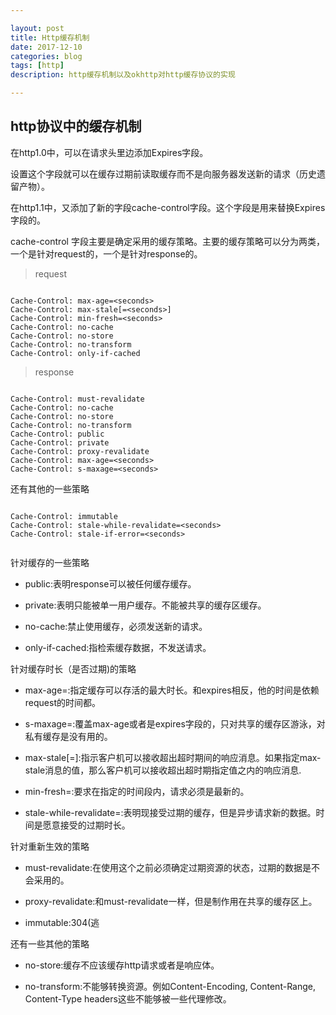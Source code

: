 ```yaml
---

layout: post
title: Http缓存机制 
date: 2017-12-10
categories: blog
tags: [http]
description: http缓存机制以及okhttp对http缓存协议的实现 

---
```


## http协议中的缓存机制

在http1.0中，可以在请求头里边添加Expires字段。

设置这个字段就可以在缓存过期前读取缓存而不是向服务器发送新的请求（历史遗留产物）。

在http1.1中，又添加了新的字段cache-control字段。这个字段是用来替换Expires字段的。

cache-control 字段主要是确定采用的缓存策略。主要的缓存策略可以分为两类，一个是针对request的，一个是针对response的。

> request

```

Cache-Control: max-age=<seconds>
Cache-Control: max-stale[=<seconds>]
Cache-Control: min-fresh=<seconds>
Cache-Control: no-cache 
Cache-Control: no-store
Cache-Control: no-transform
Cache-Control: only-if-cached

```

> response

```

Cache-Control: must-revalidate
Cache-Control: no-cache
Cache-Control: no-store
Cache-Control: no-transform
Cache-Control: public
Cache-Control: private
Cache-Control: proxy-revalidate
Cache-Control: max-age=<seconds>
Cache-Control: s-maxage=<seconds>

```

还有其他的一些策略

```

Cache-Control: immutable 
Cache-Control: stale-while-revalidate=<seconds>
Cache-Control: stale-if-error=<seconds>


```

针对缓存的一些策略

- public:表明response可以被任何缓存缓存。

- private:表明只能被单一用户缓存。不能被共享的缓存区缓存。

- no-cache:禁止使用缓存，必须发送新的请求。

- only-if-cached:指检索缓存数据，不发送请求。


针对缓存时长（是否过期)的策略

- max-age=<seconds>:指定缓存可以存活的最大时长。和expires相反，他的时间是依赖request的时间都。

- s-maxage=<seconds>:覆盖max-age或者是expires字段的，只对共享的缓存区游泳，对私有缓存是没有用的。

- max-stale[=<seconds>]:指示客户机可以接收超出超时期间的响应消息。如果指定max-stale消息的值，那么客户机可以接收超出超时期指定值之内的响应消息.

- min-fresh=<seconds>:要求在指定的时间段内，请求必须是最新的。

- stale-while-revalidate=<seconds>:表明现接受过期的缓存，但是异步请求新的数据。时间是愿意接受的过期时长。


针对重新生效的策略

- must-revalidate:在使用这个之前必须确定过期资源的状态，过期的数据是不会采用的。

- proxy-revalidate:和must-revalidate一样，但是制作用在共享的缓存区上。

- immutable:304(逃

还有一些其他的策略

- no-store:缓存不应该缓存http请求或者是响应体。

- no-transform:不能够转换资源。例如Content-Encoding, Content-Range, Content-Type headers这些不能够被一些代理修改。



